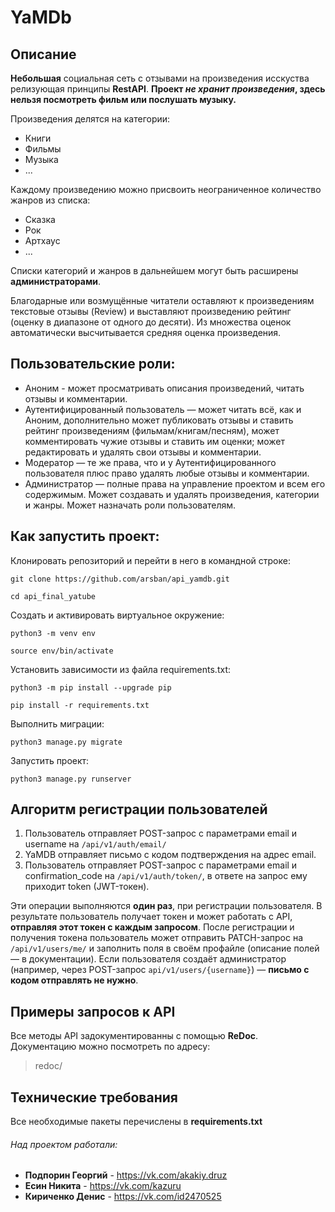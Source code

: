 # YaMDb
## Описание
**Небольшая** социальная сеть с отзывами на произведения исскуства релизующая принципы **RestAPI**.
**Проект _не хранит произведения_, здесь нельзя посмотреть фильм или послушать музыку.**

Произведения делятся на категории:
- Книги
- Фильмы
- Музыка
- ...

Каждому произведению можно присвоить неограниченное количество жанров из списка:
- Сказка
- Рок
- Артхаус
- ...

Списки категорий и жанров в дальнейшем могут быть расширены **администраторами**.

Благодарные или возмущённые читатели оставляют к произведениям текстовые отзывы (Review) и выставляют произведению рейтинг (оценку в диапазоне от одного до десяти). Из множества оценок автоматически высчитывается средняя оценка произведения.

## Пользовательские роли:
- Аноним - может просматривать описания произведений, читать отзывы и комментарии.
- Аутентифицированный пользователь — может читать всё, как и Аноним, дополнительно может публиковать отзывы и ставить рейтинг произведениям (фильмам/книгам/песням), может комментировать чужие отзывы и ставить им оценки; может редактировать и удалять свои отзывы и комментарии.
- Модератор — те же права, что и у Аутентифицированного пользователя плюс право удалять любые отзывы и комментарии.
- Администратор — полные права на управление проектом и всем его содержимым. Может создавать и удалять произведения, категории и жанры. Может назначать роли пользователям.

## Как запустить проект:
Клонировать репозиторий и перейти в него в командной строке:
```
git clone https://github.com/arsban/api_yamdb.git
```
```
cd api_final_yatube
```
Cоздать и активировать виртуальное окружение:
```
python3 -m venv env
```
```
source env/bin/activate
```
Установить зависимости из файла requirements.txt:
```
python3 -m pip install --upgrade pip
```
```
pip install -r requirements.txt
```
Выполнить миграции:
```
python3 manage.py migrate
```
Запустить проект:
```
python3 manage.py runserver
```

## Алгоритм регистрации пользователей
1. Пользователь отправляет POST-запрос с параметрами email и username на ```/api/v1/auth/email/```
2. YaMDB отправляет письмо с кодом подтверждения на адрес email.
3. Пользователь отправляет POST-запрос с параметрами email и confirmation_code на ```/api/v1/auth/token/```, в ответе на запрос ему приходит token (JWT-токен).

Эти операции выполняются **один раз**, при регистрации пользователя. В результате пользователь получает токен и может работать с API, **отправляя этот токен с каждым запросом**.
После регистрации и получения токена пользователь может отправить PATCH-запрос на ```/api/v1/users/me/``` и заполнить поля в своём профайле (описание полей — в документации).
Если пользователя создаёт администратор (например, через POST-запрос ```api/v1/users/{username}```) — **письмо с кодом отправлять не нужно**.

## Примеры запросов к API
Все методы API задокументированны с помощью **ReDoc**.
Документацию можно посмотреть по адресу:
> redoc/

## Технические требования
Все необходимые пакеты перечислены в **requirements.txt**


###### Над проектом работали:
- **Подпорин Георгий** - https://vk.com/akakiy.druz
- **Есин Никита** - https://vk.com/kazuru
- **Кириченко Денис** - https://vk.com/id2470525
